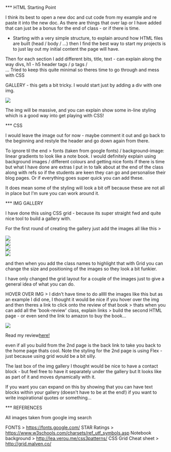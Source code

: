 ***  HTML Starting Point

I think its best to open a new doc and cut code from my example and re paste it into the new doc. As there are things that over lap or I have added that can just be a bonus for the end of class - or if there is time.

- Starting with a very simple structure, to explain around how HTML files are built (head / body / ...) then I find the best way to start my projects is to just lay out my initial content the page will have.

<div class='blog-page'>
  <div class='blog-header'></div>
  <div class='blog-intro'></div>
  <div class='book-gallery'><div>
</div>

Then for each section I add different bits, title, text - can explain along the way divs, h1 - h5 header tags / p tags / <br/>...
Tried to keep this quite minimal so theres time to go through and mess with CSS

GALLERY - this gets a bit tricky. I would start just by adding a div with one img.

<div><img src='bookcovers/book3.jpg'/></div>

The img will be massive, and you can explain show some in-line styling which is a good way into get playing with CSS!

***  CSS

I would leave the image out for now - maybe comment it out and go back to the beginning and restyle the header and go down again from there.

To ignore til the end > fonts (taken from google fonts) / background-image: linear gradients to look like a note book. I would definitely explain using background images / different colours and getting nice fonts if there is time but what I have done are extras I put in to talk about at the end of the class along with refs so if the students are keen they can go and personalise their blog pages. Or if everything goes super quick you can add these.

It does mean some of the styling will look a bit off because these are not all in place but I'm sure you can work around it.


***  IMG GALLERY


I have done this using CSS grid - because its super straight fwd and quite nice tool to build a gallery with.

For the first round of creating the gallery just add the images all like this >

<div><img src='bookcovers/book1.jpg'/></div>
<div><img src='bookcovers/book2.jpg'/></div>
<div><img src='bookcovers/book3.jpg'/></div>
<div><img src='bookcovers/book4.jpg'/></div>


and then when you add the class names to highlight that with Grid you can change the size and positioning of the images so they look a bit funkier.

I have only changed the grid layout for a couple of the images just to give a general idea of what you can do.

HOVER OVER IMG > I didn't have time to do alllll the images like this but as an example I did one, I thought it would be nice if you hover over the img and then theres a link to click onto the review of that book >  thats when you can add all the 'book-review' class, explain links > build the second HTML page - or even send the link to amazon to buy the book...

<div class='one'>
  <img src='bookcovers/book.jpg'/>
  <div class='review-link'>
    <p>Read my review<a href="book-review.html">here!</a></p>
  </div>
</div>

even if all you build from the 2nd page is the back link to take you back to the home page thats cool. Note the styling for the 2nd page is using Flex -  just because using grid would be a bit silly.


The last box of the img gallery I thought would be nice to have a contact block - but feel free to have it separately under the gallery but It looks like as part of it and moves dynamically with it.

If you want you can expand on this by showing that you can have text blocks within your gallery (doesn't have to be at the end!) if you want to write inspirational quotes or something...

***  REFERENCES


All images taken from google img search

FONTS > https://fonts.google.com/
STAR Ratings > https://www.w3schools.com/charsets/ref_utf_symbols.asp
Notebook background > http://lea.verou.me/css3patterns/
CSS Grid Cheat sheet > http://grid.malven.co/
